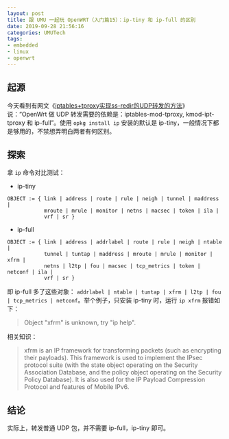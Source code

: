 ```yaml
---
layout: post
title: 跟 UMU 一起玩 OpenWRT（入门篇15）：ip-tiny 和 ip-full 的区别
date: 2019-09-28 21:56:16
categories: UMUTech
tags:
- embedded
- linux
- openwrt
---
```

## 起源

今天看到有网文《[iptables+tproxy实现ss-redir的UDP转发的方法](https://blog.csdn.net/lvshaorong/article/details/53203674)》说：“OpenWrt 做 UDP 转发需要的依赖是：iptables-mod-tproxy, kmod-ipt-tproxy 和 ip-full”。使用 `opkg install ip` 安装的默认是 ip-tiny，一般情况下都是够用的，不禁想弄明白两者有何区别。

## 探索

拿 `ip` 命令对比测试：

- ip-tiny

```
OBJECT := { link | address | route | rule | neigh | tunnel | maddress |
            mroute | mrule | monitor | netns | macsec | token | ila |
            vrf | sr }
```

- ip-full

```
OBJECT := { link | address | addrlabel | route | rule | neigh | ntable |
            tunnel | tuntap | maddress | mroute | mrule | monitor | xfrm |
            netns | l2tp | fou | macsec | tcp_metrics | token | netconf | ila |
            vrf | sr }
```

即 ip-full 多了这些对象： `addrlabel | ntable | tuntap | xfrm | l2tp | fou | tcp_metrics | netconf`。举个例子，只安装 ip-tiny 时，运行 `ip xfrm` 报错如下：

> Object "xfrm" is unknown, try "ip help".

相关知识：

> xfrm is an IP framework for transforming packets (such as encrypting
> their payloads). This framework is used to implement the IPsec
> protocol suite (with the state object operating on the Security
> Association Database, and the policy object operating on the Security
> Policy Database). It is also used for the IP Payload Compression
> Protocol and features of Mobile IPv6.

## 结论

实际上，转发普通 UDP 包，并不需要 ip-full，ip-tiny 即可。
